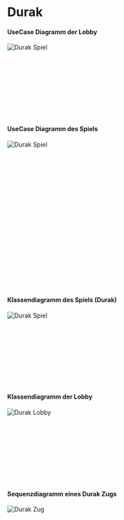 # Durak

#### UseCase Diagramm der Lobby
![Durak Spiel](https://www.plantuml.com/plantuml/svg/TLD1JiCm4BplA_O8X_A0g8fQK6-Sg7Y04szTgwvThHqA0lwE4rkEGo6dtPd9xdWiRtmG78Qp0J1q21WSibR7W58pzK4x2-1Fsbu4Y_CdOFnUFVN2qwFeJuhTOEMJCuxnUjI15WB7aZYHdObgcDWjixlUeFkZaEwghSA3C9umQ_lW-Fz5YRvPymqmUXTM6S9drtKVc9pVlP0Y7rWJaxr7uJ42YTbfQvnI6NvsIjj4R0U_9DmG4hE_Q398x0CPa_dIrPAET60AMLAwIiBHbx4ewQ3jR2wXzQJfiZ8xrJNvHco4zvaktHY768F2Pj8HDoEVwmMrscNxIL8wW5BYQlNLbfyX5n6jZbw1OxvLct9T0cEU5JB7Ku7pOMeq9L1R-mlAAKAqWWzjie0DhjVQzcQGrBPGncT1j3Gfw3twa3ugbfBY4PjQL18ODVbActeFJFP-BPdfJPmJN-8F "UseCase_Lobby")

<br>
<br>
<br>
<br>
<br>
<br>
<br>
<br>

#### UseCase Diagramm des Spiels
![Durak Spiel](https://www.plantuml.com/plantuml/svg/TLBBRi8m4BplL-on7EW7H2Y2zjeRQk-RP9DO61kj3Qdw-FSws349gBcmymWpkyhMUH9_FchGt7hq5aLrlST62TTUMGFW3igSIEZu3HYUTySrENwX-j29FPlcrMehEFJAyy9WfM69OgM36wxgJiGE3-o-fyOEodJOadQShBMtydzEb1zIVW5eLB3OdnHhbWB9OPedQMSwOTKcCQD9_c3nh1hL9SCCB_vSSoWJBM_N4G36kv7fDCTCZ5TxYk32eiavDglndOpcbehPDCcGvYXJQcbM4LzogObnTQ-uoj1GtNyfxaSYN2LlYUlrJvalCjjjASIDbXoa8R2pzZFobhd8mrp-BWzdMznBqpfmgv8l0ZaTdyk9nG8t6_xq0PGbm3RyXY_x3m00 "UseCase_Spiel")

<br>
<br>
<br>
<br>
<br>
<br>
<br>
<br>
<br>
<br>
<br>
<br>
<br>
<br>
<br>
<br>
<br>
<br>

#### Klassendiagramm des Spiels (Durak)
![Durak Spiel](https://www.plantuml.com/plantuml/svg/PLJ1ZjCm4BtxAwnSe2oj2YnxY3XikzN20eSLaSfXnS5D9gc9OrSJXqfPzjyPsuaRsXwQUEQzcNdptDwsLg3j6iKt7OgQPmS9Yh6sbleWK3JFZDFdJecsNOkyhj1qkhWpoY0_xgM5ITfW0HXIEqLOvdElV79bBSfTP-4XDpgJFV1bIAyGpV62bEr5OOvILxmKgWN6NXZBNPqm7mzJpLjt04n35F3fLuXRsRZeWxRX_0VGWYnaDS66ZD0LWYmluXQxvb2c_5xW3iQYRRx_Hii2dV8LyMHPjdKuRyS6dQw6sFDBe26rKBAr43kaZvskBH1WeYApdlKQeGAbt_8mm8odV0Eq5G_ikseDe0k2pIw4RQ0ifPQ0b8sgPcSgfw09Tu2HFWcxKtKlP2iKWJp3YtSZhOrHPvO03gPSQT40OJ8oN5SXX4Ofql_3FKBflT15odr1CctIxZlf7pkTMlZpw7hfFFdFcYD9IVbF-ZvHlfewpZJ_xGxtRktIE7aHvPOxWWOlpwRoHknTXmni7vTp5T2V_Rw4xjrQHY9L1zqrOSAnEly2sFFXdP1cV7-KUGmZT7sa-tL5-lParn1PZQuwHlXT9EyI_cO-vydxnU9Z4g_qUPQU_bOnBp-6Fzmi5jVB9EXWB2pzqr-Nkaw6XGwrwCtHZCij9opAtz8DfV-JVm00 "Durak Spiel")

<br>
<br>
<br>
<br>
<br>
<br>
<br>
<br>

#### Klassendiagramm der Lobby
![Durak Lobby](https://www.plantuml.com/plantuml/svg/XLJDZjCm4BxxAKQzG7URQWli9OVLjbqa5XQqeaV4mKqcYObhLxP3eOZNuWLuCSO_wQO5bLoSp7pppSmt4zzQnuthDXBkEiDRUD3hzNV6R2lKbXk--S60dgNarYvuqTP6TwfSQgaDx1hXSE3MfaGJNMj9M1Pypu9pxfmHwyxXVQ7LIkmHhg9xRepU_HMqQdYfTqBLK75faR6VZ1MU1rPRWH8DnBek5TyWvB0YTbK7KuQYHeKs0FE8ZmxhNmtMADKTLfLG0WsgvqFyU81SUM7E-1yqsg8v0rYWS0OznPZgLzeXIAnSG7pKKgBAm_jxuMpgAZRlFxBNnZeaa66eIl3HlGHXHBq0kgeeULGbTVlfStHnjKDBmSbhybwy1CYy5fQK2p9u9IUmuK9EOBihnxsOIkgwFlYVFBopoPDO_wLTqkHuUdtfbEpRQMbSxNaZa_z_3Ln2d6Qonu-JPD5uIFb5jvxdhJ-IYLhS4uxMcWHSQDrdtzFu7er-vpl9uLwv9-Pbmzs1Kl6YCQ9egDz7RLsGAbd62R8ruYjt-A6t9rpgPWA30Cg1gjl42bEEhAKQ1pLdRxWgMryNKDLnby3HGFmwHaJp-rT3yVJpmDpQ0-kHoZqxpDBv8fqlq_agdTS-dh6uTwFP2B8CHbVJwSMe9sIi_oz7i-dqsYDqGCQ1vq1RvXoiKO2cIm8mBhU3cnGPm1UUjmzAWyl1Qtrp9ZiCaaTpeWbJoa5rRd_2S35478VF3k63Ad8e-mk3c2ZYbhQIxim_ "Durak Lobby")

<br>
<br>
<br>
<br>
<br>
<br>
<br>
<br>

#### Sequenzdiagramm eines Durak Zugs

![Durak Zug](https://www.plantuml.com/plantuml/svg/hLRBRjj65DtpAoxIHMtOCg9D5qPZn8xZfAWB55MG0e4sG_6Ad6euL6Q64goYVvDloCex_LZFF2XIicEZGRMGn9dxEkU--DewOLnRAxfkZLZGfxRCChkGUYcCgEdlZF2Pk3l5P9sHCo-QXSDBOvhrcqOrXd8bPejuE7EDkMfCmURnApoLfcbr4Q_NbNJSNzyqsWtrmirRxQIxEzHKOgtV6MRzX4nlFTq_22p2uyyjwnd_njQAaY-LB7NDsj4CNsme-sT8YKtIYPjREUTRgVbnqBlRWyX-49zRiMztKecYMKjTqbmeordsu-XxFbacF9FqOdn6bxeqZ0ZC2nAMnBYxEZZFEB13aplhkFP7ziucsOzi7Cj2bk015wll3Wlcv4eu3c6CQNJXdT1eT79oJcpWc7v58J9DjU8IMTKD7XJFtJc9d2e9_w5KsH5u3j3aV9w1GM_cWbPqSaAGNS0DX5rtxd_EwMPxNth5cZx86kgVM3eOrPksTqIKlVTkAX5T3A4NaYbxKmcVTqO-Kx05MyfAnN9MiQO_eM2ZrKqRK9nbrn8YQ9mILbmmCsyrOcmqsHbGvQoFZZDl9x9laOo2V4mT005Wez4Uj2nJJREaNDeOXzwBzHMz18lD8GGjwzfrygATTp8k42Aj0yybAzoadWfV0Y544dsY4cgnQIbcASZiCRqI2Wuzs20S9OHo8A5DJmzqbaguJQyJeliWmS_ZuayaCoWmsgTheWC3W3FgO0ZTDmXjMhEzxmO2KX1-1pNekGPg8BFmEzLNgfajQ2rD4MfbgbD1ub_EYDo4r4Ppgm672F-Moo7Gf6WN_kHqgjlQEu89eSgKYK4SbmUzCDM-fdPvRdKv_R-o4aCC46Evx8VQP-rPra70Y0Qq3yloEU9z0q4iybrojVrgF6hTp2glkmVzKReVgVkZeZLGlsBTkWsZ0dGfSZuUq1RqaNLilChvfUY7q4unb9t8VQySxyTBpHmr5gTxs3jIqsJ96oaKg54UV141JHmhBDNrzelXqo1R26l3S36Xf2PBoGg_YtxUQAgvCganWSIBlHUO5nXPP-7q5zsLw8rtjsOi9Q3sdlfQZzvuDqy8QuaMswzQGtRFNP0CFdtFfv7cpwuFXakOcIZ4D28ZazwI3kIbR56EVLtiR0WjS1nx2Bf_80nE8WdExwRPyP2mUCdjFH9JTl5v1XOntc1GLWRu_J2ceokf2Wp4ySlZABjfhQYnsqlURBzKAa8FL6Av_SLhbbZ-AVvt35ctm2j9Gw88tNFMLMcSq7vM3pSG-couCtOCeutnq2t0LJ_PCTHtMVcMkCZsLzaI_U8BBOzfJPag_T1HmfEoRZrHfoXNLEd2aKKD1tnlJScvbXQl240-QDK1WA7DM69r7CK7VPkmXpqqtzuRaEUpOsEoJiCOB9jGKJdB7kRONv5j54xyAwLOig8BR2oVYAITalap_NGONPmWgmPlIr5JSuLimcJ8uyu_wCZJx1nm_H-r0q3Fr9grVfhiXmDts1oXmb7zkmuSWprF_WEjhjP37JzZ8eJtRMtDBLBNomDbPsGlZHq_upWjBtT3ePyN23Tx3NTuzVyN "Durak Zug")

<br>
<br>
